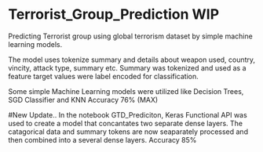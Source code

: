 # Terrorist_Group_Prediction  WIP
Predicting Terrorist group using global terrorism dataset by simple machine learning models.

The model uses tokenize summary and details about weapon used, country, vincity, attack type, summary etc.
Summary was tokenized and used as a feature
target values were label encoded for classification.

Some simple Machine Learning models were utilized like Decision Trees, SGD Classifier and KNN
Accuracy 76% (MAX)

#New Update..
In the notebook GTD_Prediciton, Keras Functional API was used to create a model that concantates two separate dense layers.
The catagorical data and summary tokens are now seaparately processed and then combined into a several dense layers.
Accuracy 85%

